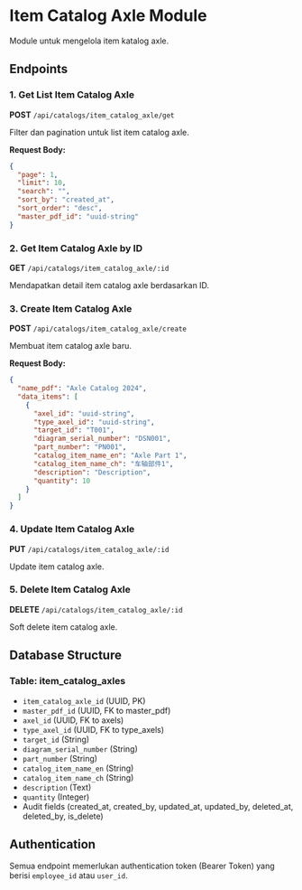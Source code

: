 # Item Catalog Axle Module

Module untuk mengelola item katalog axle.

## Endpoints

### 1. Get List Item Catalog Axle
**POST** `/api/catalogs/item_catalog_axle/get`

Filter dan pagination untuk list item catalog axle.

**Request Body:**
```json
{
  "page": 1,
  "limit": 10,
  "search": "",
  "sort_by": "created_at",
  "sort_order": "desc",
  "master_pdf_id": "uuid-string"
}
```

### 2. Get Item Catalog Axle by ID
**GET** `/api/catalogs/item_catalog_axle/:id`

Mendapatkan detail item catalog axle berdasarkan ID.

### 3. Create Item Catalog Axle
**POST** `/api/catalogs/item_catalog_axle/create`

Membuat item catalog axle baru.

**Request Body:**
```json
{
  "name_pdf": "Axle Catalog 2024",
  "data_items": [
    {
      "axel_id": "uuid-string",
      "type_axel_id": "uuid-string",
      "target_id": "T001",
      "diagram_serial_number": "DSN001",
      "part_number": "PN001",
      "catalog_item_name_en": "Axle Part 1",
      "catalog_item_name_ch": "车轴部件1",
      "description": "Description",
      "quantity": 10
    }
  ]
}
```

### 4. Update Item Catalog Axle
**PUT** `/api/catalogs/item_catalog_axle/:id`

Update item catalog axle.

### 5. Delete Item Catalog Axle
**DELETE** `/api/catalogs/item_catalog_axle/:id`

Soft delete item catalog axle.

## Database Structure

### Table: item_catalog_axles
- `item_catalog_axle_id` (UUID, PK)
- `master_pdf_id` (UUID, FK to master_pdf)
- `axel_id` (UUID, FK to axels)
- `type_axel_id` (UUID, FK to type_axels)
- `target_id` (String)
- `diagram_serial_number` (String)
- `part_number` (String)
- `catalog_item_name_en` (String)
- `catalog_item_name_ch` (String)
- `description` (Text)
- `quantity` (Integer)
- Audit fields (created_at, created_by, updated_at, updated_by, deleted_at, deleted_by, is_delete)

## Authentication

Semua endpoint memerlukan authentication token (Bearer Token) yang berisi `employee_id` atau `user_id`.

